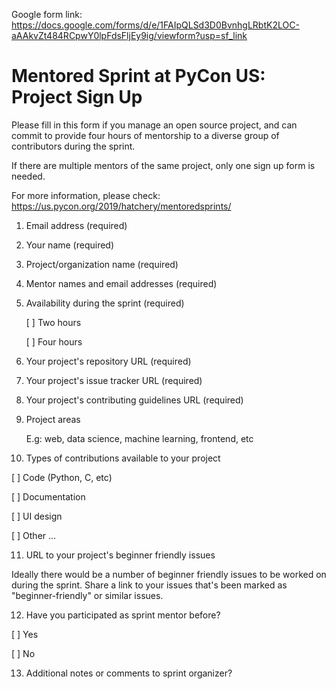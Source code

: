 Google form link: https://docs.google.com/forms/d/e/1FAIpQLSd3D0BvnhgLRbtK2LOC-aAAkvZt484RCpwY0lpFdsFljEy9ig/viewform?usp=sf_link

# Mentored Sprint at PyCon US: Project Sign Up

Please fill in this form if you manage an open source project, and can commit to provide four hours 
of mentorship to a diverse group of contributors during the sprint.

If there are multiple mentors of the same project, only one sign up form is needed.

For more information, please check: https://us.pycon.org/2019/hatchery/mentoredsprints/

1. Email address (required)

2. Your name (required)

3. Project/organization name (required)

4. Mentor names and email addresses (required)

5. Availability during the sprint (required)

   [ ] Two hours
   
   [ ] Four hours
   
6. Your project's repository URL (required)

7. Your project's issue tracker URL (required)

8. Your project's contributing guidelines URL (required)

9. Project areas
   
   E.g: web, data science, machine learning, frontend, etc

10. Types of contributions available to your project
 
   [ ] Code (Python, C, etc)
   
   [ ] Documentation
   
   [ ] UI design 
   
   [ ] Other ... 
   
11. URL to your project's beginner friendly issues

   Ideally there would be a number of beginner friendly issues to be worked on during the sprint.
   Share a link to your issues that's been marked as "beginner-friendly" or similar issues.
   
12. Have you participated as sprint mentor before?

   [ ] Yes
   
   [ ] No
   
13. Additional notes or comments to sprint organizer?

